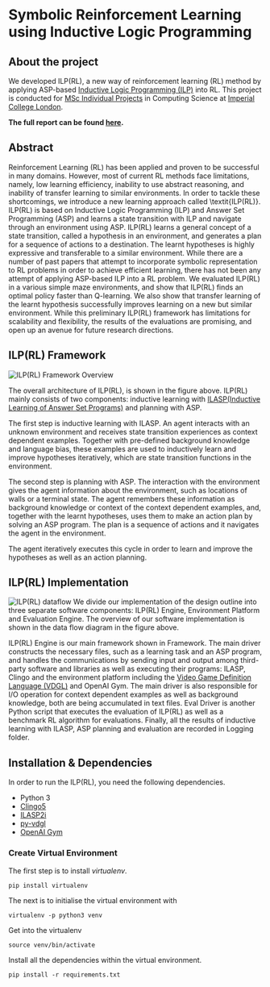 # Symbolic Reinforcement Learning using Inductive Logic Programming

## About the project

We developed ILP(RL), a new way of reinforcement learning (RL) method by applying ASP-based [Inductive Logic Programming (ILP)](https://www.doc.ic.ac.uk/~shm/ilp.html) into RL. 
This project is conducted for  [MSc Individual Projects](https://www.doc.ic.ac.uk/lab/msc-projects/ProjectsGuide.html) in Computing Science at [Imperial College London](http://www.imperial.ac.uk/computing/). 

**The full report can be found [here](https://github.com/921kiyo/Symbolic_RL/blob/master/report.pdf).**


## Abstract
Reinforcement Learning (RL) has been applied and proven to be successful in many domains.
However, most of current RL methods face limitations, namely, low learning efficiency, 
inability to use abstract reasoning, and inability of transfer learning to similar environments.
In order to tackle these shortcomings, we introduce a new learning approach called \textit{ILP(RL)}.
ILP(RL) is based on Inductive Logic Programming (ILP) and Answer Set Programming (ASP) and learns a state transition with ILP and navigate through an environment using ASP.
ILP(RL) learns a general concept of a state transition, called a hypothesis in an environment, and generates a plan for a sequence of actions to a destination.
The learnt hypotheses is highly expressive and transferable to a similar environment. 
While there are a number of past papers that attempt to incorporate symbolic representation to RL problems in order to achieve efficient learning, 
there has not been any attempt of applying ASP-based ILP into a RL problem.
We evaluated ILP(RL) in a various simple maze environments, and show that ILP(RL) finds an optimal policy faster than Q-learning.
We also show that transfer learning of the learnt hypothesis successfully improves learning on a new but similar environment.
While this preliminary ILP(RL) framework has limitations for scalability and flexibility, the results of the evaluations are promising, and open up an avenue for future research directions.

## ILP(RL) Framework
![ILP(RL) Framework Overview](https://github.com/921kiyo/Symbolic_RL/blob/master/report/figures/architecture.png)

The overall architecture of ILP(RL), is shown in the figure above. 
ILP(RL) mainly consists of two components: inductive learning with [ILASP(Inductive Learning of Answer Set Programs)](http://ilasp.com/) and planning with ASP. 

The first step is inductive learning with ILASP. An agent interacts with an unknown environment and receives state transition experiences as context dependent examples. 
Together with pre-defined background knowledge and language bias, these examples are used to inductively learn and improve hypotheses iteratively, which are state transition functions in the environment.

The second step is planning with ASP. The interaction with the environment gives the agent information about the environment, such as locations of walls or a terminal state. 
The agent remembers these information as background knowledge or context of the context dependent examples, and, 
together with the learnt hypotheses, uses them to make an action plan by solving an ASP program.
The plan is a sequence of actions and it navigates the agent in the environment.

The agent iteratively executes this cycle in order to learn and improve the hypotheses as well as an action planning.

## ILP(RL) Implementation
![ILP(RL) dataflow](https://github.com/921kiyo/Symbolic_RL/blob/master/report/figures/ILPRL_dataflow.png)
We divide our implementation of the design outline into three separate software components: ILP(RL) Engine, Environment Platform and Evaluation Engine. The overview of our software implementation is shown in the data flow diagram in the figure above. 

ILP(RL) Engine is our main framework shown in Framework. The main driver constructs the necessary files, such as a learning task and an ASP program, and handles the communications by sending input and output among third-party software and libraries as well as executing their programs: ILASP, Clingo and the environment platform including the [Video Game Definition Language (VDGL)](http://www.gvgai.net/vgdl.php) and OpenAI Gym. The main driver is also responsible for I/O operation for context dependent examples as well as background knowledge, both are being accumulated in text files. 
Eval Driver is another Python script that executes the evaluation of ILP(RL) as well as a benchmark RL algorithm for evaluations. 
Finally, all the results of inductive learning with ILASP, ASP planning and evaluation are recorded in Logging folder.

## Installation & Dependencies
In order to run the ILP(RL), you need the following dependencies.

- Python 3
- [Clingo5](https://github.com/potassco/clingo)
- [ILASP2i](https://sourceforge.net/projects/spikeimperial/files/ILASP/)
- [py-vdgl](https://github.com/rubenvereecken/py-vgdl)
- [OpenAI Gym](https://github.com/openai/gym)

### Create Virtual Environment

The first step is to install *virtualenv*.

```pip install virtualenv```

The next is to initialise the virtual environment with 

```virtualenv -p python3 venv```

Get into the virtualenv

```source venv/bin/activate```

Install all the dependencies within the virtual environment.

```pip install -r requirements.txt```
